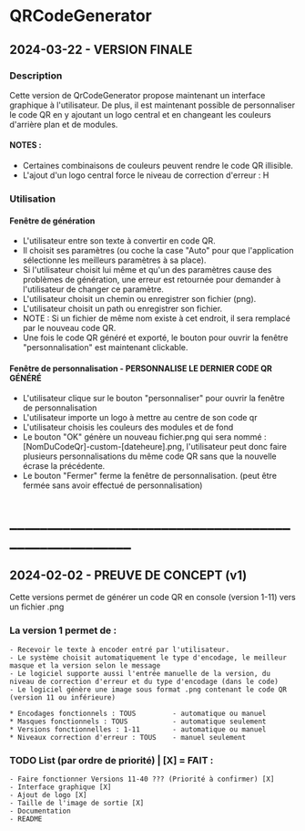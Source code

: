 # QRCodeGenerator

## 2024-03-22 - VERSION FINALE
### Description
Cette version de QrCodeGenerator propose maintenant un interface graphique à l'utilisateur.
De plus, il est maintenant possible de personnaliser le code QR en y ajoutant un logo central et en changeant les couleurs d'arrière plan et de modules.
#### NOTES : 
- Certaines combinaisons de couleurs peuvent rendre le code QR illisible.
- L'ajout d'un logo central force le niveau de correction d'erreur : H


### Utilisation
#### Fenêtre de génération
-  L'utilisateur entre son texte à convertir en code QR.
-  Il choisit ses paramètres (ou coche la case "Auto" pour que l'application sélectionne les meilleurs paramètres à sa place).
-  Si l'utilisateur choisit lui même et qu'un des paramètres cause des problèmes de génération, une erreur est retournée pour demander à l'utilisateur de changer ce paramètre.
-  L'utilisateur choisit un chemin ou enregistrer son fichier (png).
-  L'utilisateur choisit un path ou enregistrer son fichier.
-  NOTE : Si un fichier de même nom existe à cet endroit, il sera remplacé par le nouveau code QR.
-  Une fois le code QR généré et exporté, le bouton pour ouvrir la fenêtre "personnalisation" est maintenant clickable.

#### Fenêtre de personnalisation - PERSONNALISE LE DERNIER CODE QR GÉNÉRÉ
-  L'utilisateur clique sur le bouton "personnaliser" pour ouvrir la fenêtre de personnalisation
-  L'utilisateur importe un logo à mettre au centre de son code qr
-  L'utilisateur choisis les couleurs des modules et de fond
-  Le bouton "OK" génère un nouveau fichier.png qui sera nommé : [NomDuCodeQr]-custom-[dateheure].png, l'utilisateur peut donc faire plusieurs personnalisations du même code QR sans que la nouvelle écrase la précédente.
-  Le bouton "Fermer" ferme la fenêtre de personnalisation. (peut être fermée sans avoir effectué de personnalisation)
   
# _____________________________________________________


## 2024-02-02 - PREUVE DE CONCEPT (v1)
Cette versions permet de générer un code QR en console (version 1-11) vers un fichier .png 

### La version 1 permet de :
    
    - Recevoir le texte à encoder entré par l'utilisateur.
    - Le système choisit automatiquement le type d'encodage, le meilleur masque et la version selon le message
    - Le logiciel supporte aussi l'entrée manuelle de la version, du niveau de correction d'erreur et du type d'encodage (dans le code)
    - Le logiciel génère une image sous format .png contenant le code QR (version 11 ou inférieure)
    
    * Encodages fonctionnels : TOUS         - automatique ou manuel  
    * Masques fonctionnels : TOUS           - automatique seulement  
    * Versions fonctionnelles : 1-11        - automatique ou manuel  
    * Niveaux correction d'erreur : TOUS    - manuel seulement  

### TODO List (par ordre de priorité)  |  [X] = FAIT :

    - Faire fonctionner Versions 11-40 ??? (Priorité à confirmer) [X]
    - Interface graphique [X]
    - Ajout de logo [X]
    - Taille de l'image de sortie [X]
    - Documentation
    - README



   




